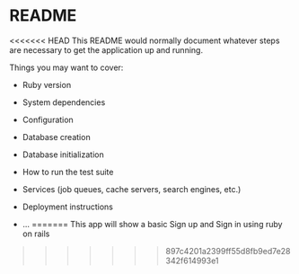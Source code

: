 # README

<<<<<<< HEAD
This README would normally document whatever steps are necessary to get the
application up and running.

Things you may want to cover:

* Ruby version

* System dependencies

* Configuration

* Database creation

* Database initialization

* How to run the test suite

* Services (job queues, cache servers, search engines, etc.)

* Deployment instructions

* ...
=======
This app will show a basic Sign up and Sign in using ruby on rails
>>>>>>> 897c4201a2399ff55d8fb9ed7e28342f614993e1
